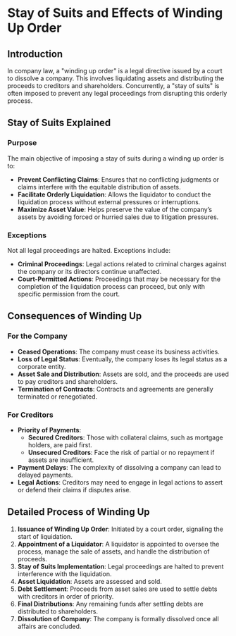 # Stay of Suits and Effects of Winding Up Order

## Introduction

In company law, a "winding up order" is a legal directive issued by a court to dissolve a company. This involves liquidating assets and distributing the proceeds to creditors and shareholders. Concurrently, a "stay of suits" is often imposed to prevent any legal proceedings from disrupting this orderly process.

## Stay of Suits Explained

### Purpose

The main objective of imposing a stay of suits during a winding up order is to:

- **Prevent Conflicting Claims**: Ensures that no conflicting judgments or claims interfere with the equitable distribution of assets.
- **Facilitate Orderly Liquidation**: Allows the liquidator to conduct the liquidation process without external pressures or interruptions.
- **Maximize Asset Value**: Helps preserve the value of the company’s assets by avoiding forced or hurried sales due to litigation pressures.

### Exceptions

Not all legal proceedings are halted. Exceptions include:

- **Criminal Proceedings**: Legal actions related to criminal charges against the company or its directors continue unaffected.
- **Court-Permitted Actions**: Proceedings that may be necessary for the completion of the liquidation process can proceed, but only with specific permission from the court.

## Consequences of Winding Up

### For the Company

- **Ceased Operations**: The company must cease its business activities.
- **Loss of Legal Status**: Eventually, the company loses its legal status as a corporate entity.
- **Asset Sale and Distribution**: Assets are sold, and the proceeds are used to pay creditors and shareholders.
- **Termination of Contracts**: Contracts and agreements are generally terminated or renegotiated.

### For Creditors

- **Priority of Payments**:
  - **Secured Creditors**: Those with collateral claims, such as mortgage holders, are paid first.
  - **Unsecured Creditors**: Face the risk of partial or no repayment if assets are insufficient.
- **Payment Delays**: The complexity of dissolving a company can lead to delayed payments.
- **Legal Actions**: Creditors may need to engage in legal actions to assert or defend their claims if disputes arise.

## Detailed Process of Winding Up

1. **Issuance of Winding Up Order**: Initiated by a court order, signaling the start of liquidation.
2. **Appointment of a Liquidator**: A liquidator is appointed to oversee the process, manage the sale of assets, and handle the distribution of proceeds.
3. **Stay of Suits Implementation**: Legal proceedings are halted to prevent interference with the liquidation.
4. **Asset Liquidation**: Assets are assessed and sold.
5. **Debt Settlement**: Proceeds from asset sales are used to settle debts with creditors in order of priority.
6. **Final Distributions**: Any remaining funds after settling debts are distributed to shareholders.
7. **Dissolution of Company**: The company is formally dissolved once all affairs are concluded.

